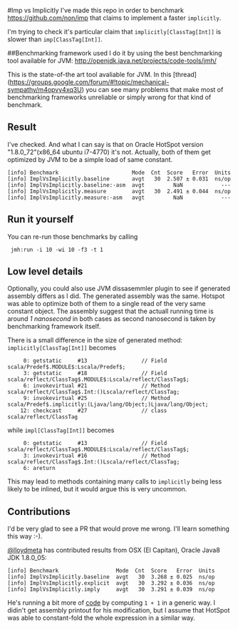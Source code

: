 #Imp vs Implicitly
I've made this repo in order to benchmark https://github.com/non/imp
that claims to implement a faster `implicitly`.

I'm trying to check it's particular claim that `implicitly[ClassTag[Int]]` is slower than `imp[ClassTag[Int]]`.

##Benchmarking framework used
I do it by using the best benchmarking tool available for JVM: http://openjdk.java.net/projects/code-tools/jmh/

This is the state-of-the art tool avaliable for JVM. In this [thread] (https://groups.google.com/forum/#!topic/mechanical-sympathy/m4opvy4xq3U) you can see many problems that make most of benchmarking frameworks unreliable or simply wrong for that kind of benchmark.

## Result

I've checked. And what I can say is that on Oracle HotSpot version "1.8.0_72"(x86_64 ubuntu i7-4770) it's not. Actually, both of them get optimized by JVM to be a simple load of same constant.

```
[info] Benchmark                       Mode  Cnt  Score   Error  Units
[info] ImplVsImplicitly.baseline       avgt   30  2.507 ± 0.031  ns/op
[info] ImplVsImplicitly.baseline:·asm  avgt         NaN            ---
[info] ImplVsImplicitly.measure        avgt   30  2.491 ± 0.044  ns/op
[info] ImplVsImplicitly.measure:·asm   avgt         NaN            ---
```
## Run it yourself
You can re-run those benchmarks by calling

     jmh:run -i 10 -wi 10 -f3 -t 1

## Low level details
Optionally, you could also use JVM dissasemmler plugin to see if generated assembly differs as I did.
The generated assembly was the same. Hotspot was able to optimize both of them to a single read of the very same constant object. The assembly suggest that the actuall running time is around _1 nanosecond_ in both cases as second nanosecond is taken by benchmarking framework itself.


There is a small difference in the size of generated method:
`implicitly[ClassTag[Int]]` becomes

         0: getstatic     #13                 // Field scala/Predef$.MODULE$:Lscala/Predef$;
         3: getstatic     #18                 // Field scala/reflect/ClassTag$.MODULE$:Lscala/reflect/ClassTag$;
         6: invokevirtual #21                 // Method scala/reflect/ClassTag$.Int:()Lscala/reflect/ClassTag;
         9: invokevirtual #25                 // Method scala/Predef$.implicitly:(Ljava/lang/Object;)Ljava/lang/Object;
        12: checkcast     #27                 // class scala/reflect/ClassTag

while `impl[ClassTag[Int]]` becomes

         0: getstatic     #13                 // Field scala/reflect/ClassTag$.MODULE$:Lscala/reflect/ClassTag$;
         3: invokevirtual #16                 // Method scala/reflect/ClassTag$.Int:()Lscala/reflect/ClassTag;
         6: areturn


This may lead to methods containing many calls to `implicitly` being less likely to be inlined, but it would argue this is very uncommon.

## Contributions

I'd be very glad to see a PR that would prove me wrong. I'll learn something this way :-).

[@lloydmeta](https://github.com/lloydmeta) has contributed results from OSX (El Capitan), Oracle Java8 JDK 1.8.0_05:

    [info] Benchmark                  Mode  Cnt  Score   Error  Units
    [info] ImplVsImplicitly.baseline  avgt   30  3.268 ± 0.025  ns/op
    [info] ImplVsImplicitly.explicit  avgt   30  3.292 ± 0.036  ns/op
    [info] ImplVsImplicitly.imply     avgt   30  3.291 ± 0.039  ns/op

He's running a bit more of [code](https://github.com/lloydmeta/imp-bench/blob/b442424bc8c710cc524f5fe68963617b820d2953/src/main/scala/impbench/ImplVsImplicitly.scala) by computing `1 + 1` in a generic way. I didin't get assembly printout for his modification, but I assume that HotSpot was able to constant-fold the whole expression in a similar way.
